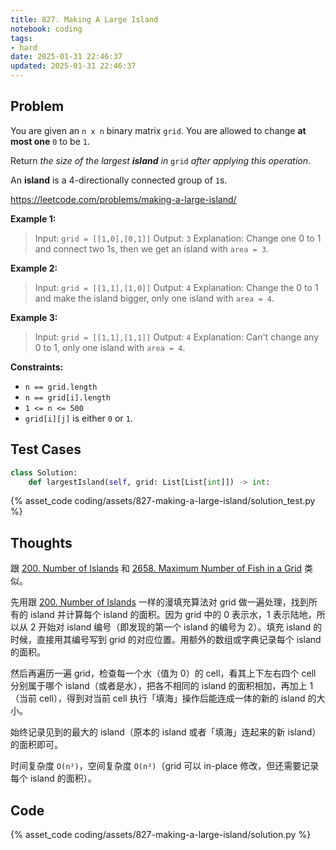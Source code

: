 ```yaml
---
title: 827. Making A Large Island
notebook: coding
tags:
- hard
date: 2025-01-31 22:46:37
updated: 2025-01-31 22:46:37
---
```

## Problem

You are given an `n x n` binary matrix `grid`. You are allowed to change **at most one** `0` to be `1`.

Return _the size of the largest **island** in_ `grid` _after applying this operation_.

An **island** is a 4-directionally connected group of `1`s.

<https://leetcode.com/problems/making-a-large-island/>

**Example 1:**

> Input: `grid = [[1,0],[0,1]]`
> Output: `3`
> Explanation: Change one 0 to 1 and connect two 1s, then we get an island with `area = 3`.

**Example 2:**

> Input: `grid = [[1,1],[1,0]]`
> Output: `4`
> Explanation: Change the 0 to 1 and make the island bigger, only one island with `area = 4`.

**Example 3:**

> Input: `grid = [[1,1],[1,1]]`
> Output: `4`
> Explanation: Can't change any 0 to 1, only one island with `area = 4`.

**Constraints:**

- `n == grid.length`
- `n == grid[i].length`
- `1 <= n <= 500`
- `grid[i][j]` is either `0` or `1`.

## Test Cases

``` python
class Solution:
    def largestIsland(self, grid: List[List[int]]) -> int:
```

{% asset_code coding/assets/827-making-a-large-island/solution_test.py %}

## Thoughts

跟 [200. Number of Islands](200-number-of-islands) 和 [2658. Maximum Number of Fish in a Grid](2658-maximum-number-of-fish-in-a-grid) 类似。

先用跟 [200. Number of Islands](200-number-of-islands) 一样的漫填充算法对 grid 做一遍处理，找到所有的 island 并计算每个 island 的面积。因为 grid 中的 0 表示水，1 表示陆地，所以从 2 开始对 island 编号（即发现的第一个 island 的编号为 2）。填充 island 的时候，直接用其编号写到 grid 的对应位置。用额外的数组或字典记录每个 island 的面积。

然后再遍历一遍 grid，检查每一个水（值为 0）的 cell，看其上下左右四个 cell 分别属于哪个 island（或者是水），把各不相同的 island 的面积相加，再加上 1（当前 cell），得到对当前 cell 执行「填海」操作后能连成一体的新的 island 的大小。

始终记录见到的最大的 island（原本的 island 或者「填海」连起来的新 island）的面积即可。

时间复杂度 `O(n²)`，空间复杂度 `O(n²)`（grid 可以 in-place 修改，但还需要记录每个 island 的面积）。

## Code

{% asset_code coding/assets/827-making-a-large-island/solution.py %}
